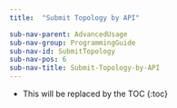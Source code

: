 ```yaml
---
title:  "Submit Topology by API"

sub-nav-parent: AdvancedUsage
sub-nav-group: ProgrammingGuide
sub-nav-id: SubmitTopology
sub-nav-pos: 6
sub-nav-title: Submit-Topology-by-API
---
```


* This will be replaced by the TOC
{:toc}

